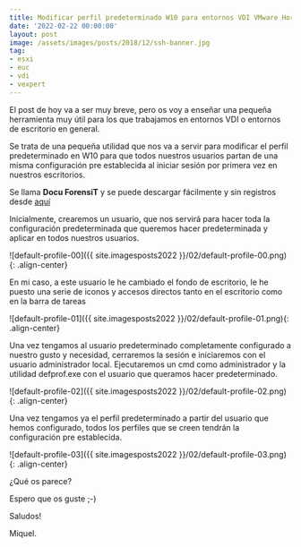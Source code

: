 ```yaml
---
title: Modificar perfil predeterminado W10 para entornos VDI VMware Horizon
date: '2022-02-22 00:00:00'
layout: post
image: /assets/images/posts/2018/12/ssh-banner.jpg
tag:
- esxi
- euc
- vdi
- vexpert
---
```


El post de hoy va a ser muy breve, pero os voy a enseñar una pequeña herramienta muy útil para los que trabajamos en entornos VDI o entornos de escritorio en general.

Se trata de una pequeña utilidad que nos va a servir para modificar el perfil predeterminado en W10 para que todos nuestros usuarios partan de una misma configuración pre establecida al iniciar sesión por primera vez en nuestros escritorios.

Se llama **Docu ForensiT** y se puede descargar fácilmente y sin registros desde [aquí](https://www.forensit.com/support-downloads.html)

Inicialmente, crearemos un usuario, que nos servirá para hacer toda la configuración predeterminada que queremos hacer predeterminada y aplicar en todos nuestros usuarios.

![default-profile-00]({{ site.imagesposts2022 }}/02/default-profile-00.png){: .align-center}

En mi caso, a este usuario le he cambiado el fondo de escritorio, le he puesto una serie de iconos y accesos directos tanto en el escritorio como en la barra de tareas

![default-profile-01]({{ site.imagesposts2022 }}/02/default-profile-01.png){: .align-center}

Una vez tengamos al usuario predeterminado completamente configurado a nuestro gusto y necesidad, cerraremos la sesión e iniciaremos con el usuario administrador local.
Ejecutaremos un cmd como administrador y la utilidad defprof.exe con el usuario que queramos hacer predeterminado.

![default-profile-02]({{ site.imagesposts2022 }}/02/default-profile-02.png){: .align-center}

Una vez tengamos ya el perfil predeterminado a partir del usuario que hemos configurado, todos los perfiles que se creen tendrán la configuración pre establecida.

![default-profile-03]({{ site.imagesposts2022 }}/02/default-profile-03.png){: .align-center}


¿Qué os parece?

Espero que os guste ;-)

Saludos!

Miquel.


